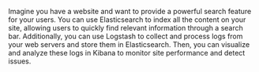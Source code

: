 Imagine you have a website and want to provide a powerful search feature for your users. You can use Elasticsearch to index all the content on your site, allowing users to quickly find relevant information through a search bar. Additionally, you can use Logstash to collect and process logs from your web servers and store them in Elasticsearch. Then, you can visualize and analyze these logs in Kibana to monitor site performance and detect issues.